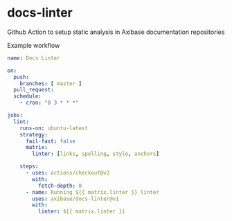 # docs-linter
Github Action to setup static analysis in Axibase documentation repositories

Example workflow

```yml
name: Docs Linter

on:
  push:
    branches: [ master ]
  pull_request:
  schedule:
    - cron: "0 3 * * *"

jobs:
  lint:
    runs-on: ubuntu-latest
    strategy:
      fail-fast: false
      matrix:
        linter: [links, spelling, style, anchors]

    steps:
      - uses: actions/checkout@v2
        with:
          fetch-depth: 0
      - name: Running ${{ matrix.linter }} linter
        uses: axibase/docs-linter@v1
        with:
          linter: ${{ matrix.linter }}
```

